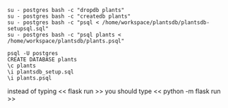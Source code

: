 ```
su - postgres bash -c "dropdb plants"
su - postgres bash -c "createdb plants"
su - postgres bash -c "psql < /home/workspace/plantsdb/plantsdb-setupsql.sql"
su - postgres bash -c "psql plants < /home/workspace/plantsdb/plants.psql"
```

```
psql -U postgres
CREATE DATABASE plants
\c plants
\i plantsdb_setup.sql
\i plants.psql
```

instead of typing << flask run >> you should type << python -m flask run >>
